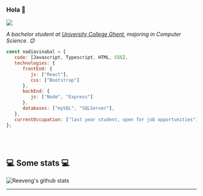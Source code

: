 ### Hola 👋
<img src="https://ciberninjas.com/wp-content/uploads/2021/03/mejores-paginas-aprender-programacion.webp"/>


<p><em>A bachelor student at <a href="https://hogent.be">University College Ghent</a>, majoring in Computer Science. 😊</br>
</em></p>


```js
const nadiavinabal = {
   code: [Javascript, Typescript, HTML, CSS],
   technologies: {
      frontEnd: {
         js: ["React"],
         css: ["Bootstrap"]
      },
      backEnd: {
         js: ["Node", "Express"]
      },
      databases: ["mySQL", "SQLServer"],
   },
   currentOccupation: ["last year student, open for job opportunities"],
};
```
</br></br>
<h2>💻 Some stats 💻</h2>

![Reeveng's github stats](https://github-readme-stats.vercel.app/api?username=reeveng&show_icons=true&title_color=fff&icon_color=79ff97&text_color=9f9f9f&bg_color=151515)

---
